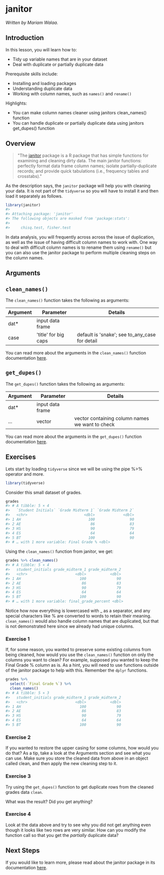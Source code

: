 


# janitor

*Written by Mariam Walaa.*

## Introduction

In this lesson, you will learn how to:

- Tidy up variable names that are in your dataset
- Deal with duplicate or partially duplicate data

Prerequisite skills include:

- Installing and loading packages
- Understanding duplicate data
- Working with column names, such as `names()` and `rename()`

Highlights:

- You can make column names cleaner using janitors clean_names() function
- You can handle duplicate or partially duplicate data using janitors get_dupes() function

## Overview

> "The [janitor](https://garthtarr.github.io/meatR/janitor.html) package is a R package
that has simple functions for examining and cleaning dirty data. The main janitor
functions: perfectly format data frame column names; isolate partially-duplicate records;
and provide quick tabulations (i.e., frequency tables and crosstabs)."

As the description says, the `janitor` package will help you with cleaning your data. 
It is not part of the `tidyverse` so you will have to install it and then load it 
separately as follows.


```r
library(janitor)
#> 
#> Attaching package: 'janitor'
#> The following objects are masked from 'package:stats':
#> 
#>     chisq.test, fisher.test
```

In data analysis, you will frequently across across the issue of duplication, as well as 
the issue of having difficult column names to work with. One way to deal with difficult
column names is to rename them using `rename()` but you can also use the janitor package
to perform multiple cleaning steps on the column names.

## Arguments

## `clean_names()`

The `clean_names()` function takes the following as arguments:

| Argument | Parameter            | Details                                        |
| -------- | -------------------- | ---------------------------------------------- |
| dat*     | input data frame     |                                                |
| case     | 'title' for big caps | default is 'snake'; see to_any_case for detail |

You can read more about the arguments in the `clean_names()` function documentation
[here](https://garthtarr.github.io/meatR/janitor.html#clean_names()).

## `get_dupes()`

The `get_dupes()` function takes the following as arguments:

| Argument | Parameter        | Details                                         |
| -------- | ---------------- | ----------------------------------------------- |
| dat*     | input data frame |                                                 |
| …        | vector           | vector containing column names we want to check |

You can read more about the arguments in the `get_dupes()` function documentation
[here](https://garthtarr.github.io/meatR/janitor.html#get_dupes()).

## Exercises

Lets start by loading `tidyverse` since we will be using the pipe %>% operator and more.


```r
library(tidyverse)
```



Consider this small dataset of grades.


```r
grades
#> # A tibble: 5 × 4
#>   `Student Initials` `Grade Midterm 1` `Grade Midterm 2`
#>   <chr>                          <dbl>             <dbl>
#> 1 AH                               100                90
#> 2 AE                                86                83
#> 3 HS                                90                79
#> 4 ES                                64                64
#> 5 BT                               100                90
#> # … with 1 more variable: Final Grade % <dbl>
```

Using the `clean_names()` function from janitor, we get:


```r
grades %>% clean_names()
#> # A tibble: 5 × 4
#>   student_initials grade_midterm_1 grade_midterm_2
#>   <chr>                      <dbl>           <dbl>
#> 1 AH                           100              90
#> 2 AE                            86              83
#> 3 HS                            90              79
#> 4 ES                            64              64
#> 5 BT                           100              90
#> # … with 1 more variable: final_grade_percent <dbl>
```

Notice how now everything is lowercased with _ as a separator, and any special characters
like % are converted to words to retain their meaning. `clean_names()` would also handle
column names that are duplicated, but that is not demonstrated here since we already had
unique columns.

### Exercise 1

If, for some reason, you wanted to preserve some existing columns from being cleaned, how
would you use the `clean_names()` function on only the columns you want to clean? For
example, supposed you wanted to keep the Final Grade % column as is. As a hint, you will
need to use functions outside of the janitor package to help with this. Remember the
`dplyr` functions.




```r
grades %>%
  select(-`Final Grade %`) %>%
  clean_names()
#> # A tibble: 5 × 3
#>   student_initials grade_midterm_1 grade_midterm_2
#>   <chr>                      <dbl>           <dbl>
#> 1 AH                           100              90
#> 2 AE                            86              83
#> 3 HS                            90              79
#> 4 ES                            64              64
#> 5 BT                           100              90
```


### Exercise 2

If you wanted to restore the upper casing for some columns, how would you do that? As a
tip, take a look at the Arguments section and see what you can use. Make sure you store
the cleaned data from above in an object called clean, and then apply the new cleaning
step to it.

<!-- ```{r janitor-exercise-2, exercise = TRUE} -->
<!-- clean <-  -->
<!-- clean %>% -->
<!-- ``` -->

<!-- ```{r janitor-exercise-2-solution, exercise = FALSE} -->
<!-- clean <- grades %>% clean_names() -->
<!-- clean %>% clean_names(case = "title") -->
<!-- ``` -->


### Exercise 3

Try using the `get_dupes()` function to get duplicate rows from the cleaned grades data
`clean`.



<!-- ```{r janitor-exercise-3, exercise = TRUE} -->

<!-- ``` -->

<!-- ```{r janitor-exercise-3-solution, exercise = FALSE} -->
<!-- clean %>% get_dupes() -->
<!-- ``` -->

What was the result? Did you get anything?

### Exercise 4

Look at the data above and try to see why you did not get anything even though it looks
like two rows are very similar. How can you modify the function call so that you get the
_partially_ duplicate data?

<!-- ```{r janitor-exercise-4, exercise = TRUE} -->

<!-- ``` -->

<!-- ```{r janitor-exercise-4-solution, exercise = FALSE} -->
<!-- clean %>% get_dupes(c("grade_midterm_1", "grade_midterm_2", "final_grade_percent")) -->
<!-- ``` -->



## Next Steps

If you would like to learn more, please read about the janitor package in its
documentation [here](https://garthtarr.github.io/meatR/janitor.html).















